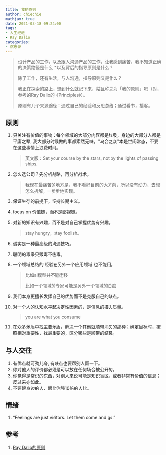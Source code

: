 ```yaml
---
title: 我的原则
author: chiechie
mathjax: true
date: 2021-03-18 09:24:00
tags:
- 人生经验
- Ray Dalio
categories: 
- 沉思录
---
```

> 设计产品的工作，以及跟人沟通产品的工作，让我感到痛苦，我不知道正确的决策路径是什么？以及背后的指导原则是什么？
> 
> 除了工作，还有生活，与人沟通，指导原则又是什么？
> 
> 我正在探索的路上，想到什么就记下来，姑且称之为「我的原则」吧（对，参考的Ray Dalio的《Principles》）。
>
> 原则有几个来源途径：通过自己的经验和反思总结；通过看书，播客。



## 原则

1. 只关注有价值的事物：每个领域的大部分内容都是垃圾，身边的大部分人都是平庸之辈, 我大部分时候做的事都索然无味，"乌合之众"本是世间常态，不要在这些事情上浪费时间。 
  
   > 英文版：Set your course by the stars, not by the lights of passing ships. 
   
2. 怎么选公司？先分析战略，再分析战术。
  
   > 我现在最痛苦的地方是，我不看好目前的大方向，所以没有动力，去想怎么拆解，一步步地实现。
   
3. 保证生存的前提下，坚持长期主义。

4. focus on 价值链，而不是鄙视链。

5. 对新的知识有兴趣，而不是对自己掌握优势有兴趣。
  
   > stay hungry，stay foolish。

6. 诚实是一种最高级的沟通技巧。

7. 聪明的毒枭只贩毒不吸毒。
8. 一个领域总结的 经验在另外一个应用领域 也不能用。
   
   > 比如ai模型并不能迁移
   > 
   > 比如一个领域的专家可能是另外一个领域的白痴

9. 我们本身更擅长发挥自己的优势而不是克服自己的缺点。
10. 对一个人的认知水平起决定性因素的，是信息的摄入质量。 
    
    > you are what you consume
11. 在众多矛盾中找主要矛盾，解决一个其他就顺带消失的那种；确定目标时，按照相对重要性，找最重要的，区分哪些是顺带的结果。


##  与人交往

1. 有优点就可劲儿夸, 有缺点也要帮别人圆一下。
2. 你对他人的评价都必须是可以放在任何场合被公开的。
3. 你觉得是常识的东西，对别人来说可能是知识盲区，或者非常有价值的信息；反过来亦如此。
4. 不要跟身边的人，跟比你强10倍的人比。

## 情绪
1. “Feelings are just visitors. Let them come and go.”

## 参考
1. [Ray Dalio的原则](https://weread.qq.com/web/reader/848324405e0fe08483ab6a4kc7432af0210c74d97b01b1c)